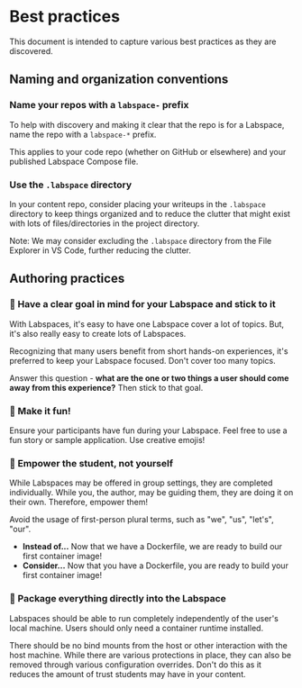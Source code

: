 # Best practices

This document is intended to capture various best practices as they are discovered.



## Naming and organization conventions

### Name your repos with a `labspace-` prefix

To help with discovery and making it clear that the repo is for a Labspace, name the repo with a `labspace-*` prefix.

This applies to your code repo (whether on GitHub or elsewhere) and your published Labspace Compose file.

### Use the `.labspace` directory

In your content repo, consider placing your writeups in the `.labspace` directory to keep things organized and to reduce the clutter that might exist with lots of files/directories in the project directory.

Note: We may consider excluding the `.labspace` directory from the File Explorer in VS Code, further reducing the clutter.



## Authoring practices

### 📍 Have a clear goal in mind for your Labspace and stick to it

With Labspaces, it's easy to have one Labspace cover a lot of topics. But, it's also really easy to create lots of Labspaces.

Recognizing that many users benefit from short hands-on experiences, it's preferred to keep your Labspace focused. Don't cover too many topics.

Answer this question - **what are the one or two things a user should come away from this experience?** Then stick to that goal.


### 🎉 Make it fun!

Ensure your participants have fun during your Labspace. Feel free to use a fun story or sample application. Use creative emojis!


### 💪 Empower the student, not yourself

While Labspaces may be offered in group settings, they are completed individually. While you, the author, may be guiding them, they are doing it on their own. Therefore, empower them!

Avoid the usage of first-person plural terms, such as "we", "us", "let's", "our".

- **Instead of...** Now that we have a Dockerfile, we are ready to build our first container image!
- **Consider...** Now that you have a Dockerfile, you are ready to build your first container image!



### 🔐 Package everything directly into the Labspace

Labspaces should be able to run completely independently of the user's local machine. Users should only need a container runtime installed. 

There should be no bind mounts from the host or other interaction with the host machine. While there are various protections in place, they can also be removed through various configuration overrides. Don't do this as it reduces the amount of trust students may have in your content.